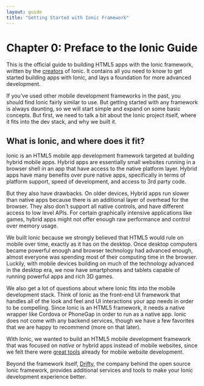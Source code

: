```yaml
---
layout: guide
title: "Getting Started with Ionic Framework"
---
```


# Chapter 0: Preface to the Ionic Guide

This is the official guide to building HTML5 apps with the Ionic framework, written by the [creators](http://drifty.com/) of Ionic. It contains all you need to know to get started building apps with Ionic, and lays a foundation for more advanced development.

If you've used other mobile development frameworks in the past, you should find Ionic fairly similar to use. But getting started with any framework is always daunting, so we will start simple and expand on some basic concepts. But first, we need to talk a bit about the Ionic project itself, where it fits into the dev stack, and why we built it.

## What is Ionic, and where does it fit?

Ionic is an HTML5 mobile app development framework targeted at building hybrid mobile apps. Hybrid apps are essentially small websites running in a browser shell in an app that have access to the native platform layer. Hybrid apps have many benefits over pure native apps, specifically in terms of platform support, speed of development, and access to 3rd party code.

But they also have drawbacks. On older devices, Hybrid apps run slower than native apps because there is an additional layer of overhead for the browser. They also don't support all native controls, and have different access to low level APIs. For certain graphically intensive applications like games, hybrid apps might not offer enough raw performance and control over memory usage.

We built Ionic because we strongly believed that HTML5 would rule on mobile over time, exactly as it has on the desktop. Once desktop computers became powerful enough and browser technology had advanced enough, almost everyone was spending most of their computing time in the browser. Luckily, with mobile devices building on much of the technology advanced in the desktop era, we now have smartphones and tablets capable of running powerful apps and rich 3D games.

We also get a lot of questions about where Ionic fits into the mobile development stack. Think of Ionic as the front-end UI framework that handles all of the look and feel and UI interactions your app needs in order to be compelling. Since Ionic is an HTML5 framework, it needs a native wrapper like Cordova or PhoneGap in order to run as a native app. Ionic does not come with any backend services, though we have a few favorites that we are happy to recommend (more on that later). 

With Ionic, we wanted to build an HTML5 mobile development framework that was focused on *native* or hybrid apps instead of mobile websites, since we felt there were [great tools](http://jquerymobile.com/) already for mobile website development.

Beyond the framework itself, [Drifty](http://drifty.com/), the company behind the open source Ionic framework, provides additional services and tools to make your Ionic development experience better.


